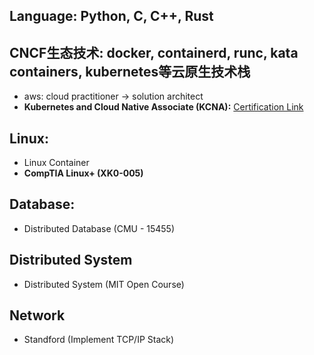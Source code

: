 ## Language: Python, C, C++, Rust
## CNCF生态技术: docker, containerd, runc, kata containers, kubernetes等云原生技术栈
- aws: cloud practitioner -> solution architect
- **Kubernetes and Cloud Native Associate (KCNA):** [Certification Link](https://training.linuxfoundation.org/certification/kubernetes-cloud-native-associate/)
    
## Linux: 
- Linux Container
- **CompTIA Linux+ (XK0-005)**

## Database: 
- Distributed Database (CMU - 15455)
  
## Distributed System
- Distributed System (MIT Open Course)

## Network
- Standford (Implement TCP/IP Stack)
